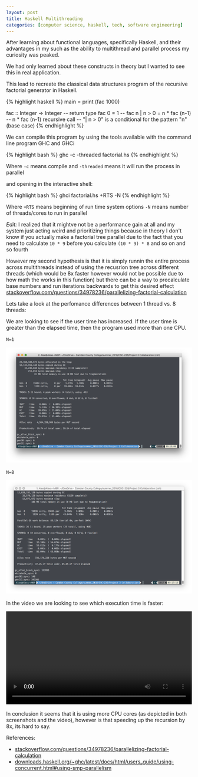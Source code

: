 ```yaml
---
layout: post
title: Haskell Multithreading
categories: [computer science, haskell, tech, software engineering]
---
```


After learning about functional languages, specifically Haskell, and their advantages in my such as the ability to multithread and parallel process my curiosity was peaked. 

We had only learned about these constructs in theory but I wanted to see this in real application.

This lead to recreate the classical data structures program of the recursive factorial generator in Haskell.

{% highlight haskell %}
main = print (fac 1000)

fac :: Integer -> Integer  -- return type
fac 0 = 1 --
fac n | n > 0 = n * fac (n-1) -- n * fac (n-1) recursive call
--  "| n > 0" is a conditional for the pattern "n" (base case)
{% endhighlight %}

We can compile this program by using the tools available with the command line program GHC and GHCi

{% highlight bash %}
ghc -c -threaded factorial.hs
{% endhighlight %}

Where `-c` means compile and `-threaded` means it will run the process in parallel

and opening in the interactive shell:

{% highlight bash %}
ghci factorial.hs +RTS -N
{% endhighlight %}

Where `+RTS` means beginning of run time system options
`-N` means number of threads/cores to run in parallel



*Edit:* I realized that it mightve not be a performance gain at all and my system just acting weird and prioritizing things because in theory I don't know if you actually make a factorial tree parallel due to the fact that you need to calculate `10 * 9` before you calculate `(10 * 9) * 8` and so on and so fourth

However my second hypothesis is that it is simply runnin the entire process across multithreads instead of using the recusrion tree across different threads (which would be 8x faster however would not be possible due to how math the works in this function) but there can be a way to precalculate base numbers and run iterations backwards to get this desired effect [stackoverflow.com/questions/34978236/parallelizing-factorial-calculation](https://stackoverflow.com/questions/34978236/parallelizing-factorial-calculation)

Lets take a look at the perfomance differences between 1 thread vs. 8 threads:

We are looking to see if the user time has increased. If the user time is greater than the elapsed time, then the program used more than one CPU.

`N=1`

![n1](/docs/haskelln1.png)

`N=8`

![n1](/docs/haskelln8.png)

In the video we are looking to see which execution time is faster:

<video autoplay style="width:100%" src="/docs/haskell.mp4">Your browser does not support HTML5 video</video>


In conclusion it seems that it is using more CPU cores (as depicted in both screenshots and the video), however is that speeding up the recursion by 8x, its hard to say.


References: 
- [stackoverflow.com/questions/34978236/parallelizing-factorial-calculation](https://stackoverflow.com/questions/34978236/parallelizing-factorial-calculation)
- [downloads.haskell.org/~ghc/latest/docs/html/users_guide/using-concurrent.html#using-smp-parallelism](https://downloads.haskell.org/~ghc/latest/docs/html/users_guide/using-concurrent.html#using-smp-parallelism)